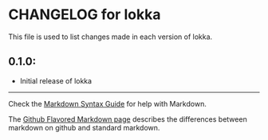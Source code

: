 # CHANGELOG for lokka

This file is used to list changes made in each version of lokka.

## 0.1.0:

* Initial release of lokka

- - - 
Check the [Markdown Syntax Guide](http://daringfireball.net/projects/markdown/syntax) for help with Markdown.

The [Github Flavored Markdown page](http://github.github.com/github-flavored-markdown/) describes the differences between markdown on github and standard markdown.
